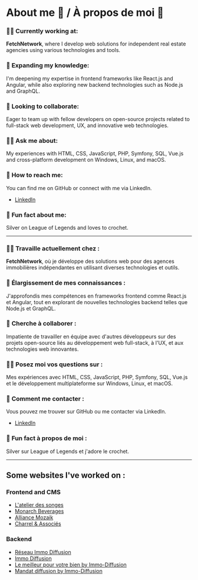 # About me 👋 / À propos de moi 👋

### 👩‍💻 **Currently working at**:  
**FetchNetwork**, where I develop web solutions for independent real estate agencies using various technologies and tools.  


### 🌱 **Expanding my knowledge**:  
I'm deepening my expertise in frontend frameworks like React.js and Angular, while also exploring new backend technologies such as Node.js and GraphQL.  


### 🤝 **Looking to collaborate**:  
Eager to team up with fellow developers on open-source projects related to full-stack web development, UX, and innovative web technologies.  


### 🙋‍♀️ **Ask me about**:  
My experiences with HTML, CSS, JavaScript, PHP, Symfony, SQL, Vue.js and cross-platform development on Windows, Linux, and macOS.  


### 💬 **How to reach me**:  
You can find me on GitHub or connect with me via LinkedIn.  
- [LinkedIn](https://www.linkedin.com/in/mahdjouba-bouzouina/)


### 💃 **Fun fact about me**:  
Silver on League of Legends and loves to crochet.  


___________________________________________________

### 👩‍💻 **Travaille actuellement chez** :  
**FetchNetwork**, où je développe des solutions web pour des agences immobilières indépendantes en utilisant diverses technologies et outils.


### 🌱 **Élargissement de mes connaissances** :  
J'approfondis mes compétences en frameworks frontend comme React.js et Angular, tout en explorant de nouvelles technologies backend telles que Node.js et GraphQL.


### 🤝 **Cherche à collaborer** :  
Impatiente de travailler en équipe avec d'autres développeurs sur des projets open-source liés au développement web full-stack, à l'UX, et aux technologies web innovantes.


### 🙋‍♀️ **Posez moi vos questions sur :**
Mes expériences avec HTML, CSS, JavaScript, PHP, Symfony, SQL, Vue.js et le développement multiplateforme sur Windows, Linux, et macOS.


### 💬 **Comment me contacter** :  
Vous pouvez me trouver sur GitHub ou me contacter via LinkedIn.
- [LinkedIn](https://www.linkedin.com/in/mahdjouba-bouzouina/)


### 💃 **Fun fact à propos de moi** :  
Silver sur League of Legends et j'adore le crochet.


___________________________________________________

## Some websites I've worked on : 

### Frontend and CMS
- [L'atelier des songes](https://www.atelierdessonges.com/)
- [Monarch Beverages](https://www.monarchbeverages.com/)
- [Alliance Mozaik](https://www.alliancemozaik.com/)
- [Charrel & Associés](https://charrel-avocats.com/)

### Backend
- [Réseau Immo Diffusion](https://www.immo-diffusion.fr/)
- [Immo Diffusion](https://www.immo-diffusion.com/)
- [Le meilleur pour votre bien by Immo-Diffusion](https://www.le-meilleur-pour-votre-bien.fr/)
- [Mandat diffusion by Immo-Diffusion](https://www.mandat-diffusion.fr/)




